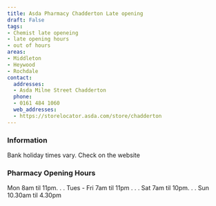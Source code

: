 ```yaml
---
title: Asda Pharmacy Chadderton Late opening
draft: False
tags:
- Chemist late openeing
- late opening hours
- out of hours
areas:
- Middleton
- Heywood
- Rochdale
contact:
  addresses:
  - Asda Milne Street Chadderton
  phone:
  - 0161 484 1060
  web_addresses:
  - https://storelocator.asda.com/store/chadderton
---
```


### Information
Bank holiday times vary. Check on the website

### Pharmacy Opening Hours
Mon 8am til 11pm. . .
Tues - Fri 7am til 11pm . . .
Sat 7am til 10pm. . .
Sun 10.30am til 4.30pm
